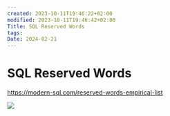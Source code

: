 ```yaml
---
created: 2023-10-11T19:46:22+02:00
modified: 2023-10-11T19:46:42+02:00
Title: SQL Reserved Words
tags: 
Date: 2024-02-21
---
```



# SQL Reserved Words

https://modern-sql.com/reserved-words-empirical-list

![](Pasted%20image%2020240221120517.png)
